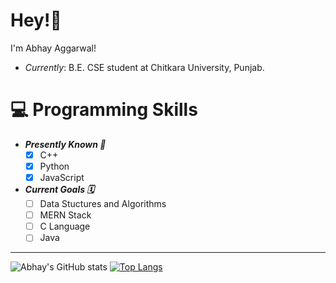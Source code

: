 # Hey!👋

I'm Abhay Aggarwal!
* _Currently_: B.E. CSE student at Chitkara University, Punjab.

# 💻 Programming Skills
* ***Presently Known 🎯***
    - [x] C++
    - [x] Python
    - [x] JavaScript

* ***Current Goals 🗓️***
    - [ ] Data Stuctures and Algorithms
    - [ ] MERN Stack
    - [ ] C Language
    - [ ] Java

---

![Abhay's GitHub stats](https://github-readme-stats.vercel.app/api?username=abhay-ag&show_icons=true&theme=github_dark&hide_border=true&hide=prs,issues,contribs)
[![Top Langs](https://github-readme-stats.vercel.app/api/top-langs/?username=abhay-ag&layout=compact&hide=html,css)](https://github.com/abhay-ag/github-readme-stats)